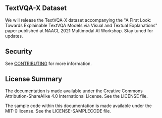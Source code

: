 ## TextVQA-X Dataset

We will release the TextVQA-X dataset accompanying the "A First Look: Towards Explainable TextVQA Models via Visual and Textual Explanations" paper published at NAACL 2021 Multimodal AI Workshop. Stay tuned for updates. 

## Security

See [CONTRIBUTING](CONTRIBUTING.md#security-issue-notifications) for more information.

## License Summary

The documentation is made available under the Creative Commons Attribution-ShareAlike 4.0 International License. See the LICENSE file.

The sample code within this documentation is made available under the MIT-0 license. See the LICENSE-SAMPLECODE file.
